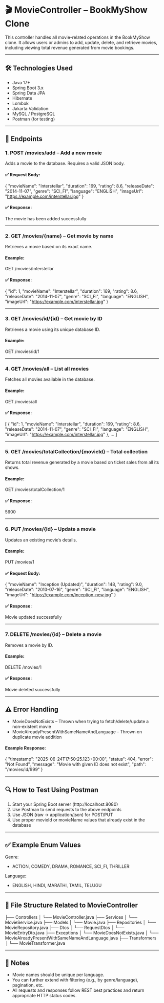 # 🎬 MovieController – BookMyShow Clone

This controller handles all movie-related operations in the BookMyShow clone. It allows users or admins to add, update, delete, and retrieve movies, including viewing total revenue generated from movie bookings.

---

## 🛠 Technologies Used

- Java 17+
- Spring Boot 3.x
- Spring Data JPA
- Hibernate
- Lombok
- Jakarta Validation
- MySQL / PostgreSQL
- Postman (for testing)

---

## 📌 Endpoints

### 1. POST /movies/add – Add a new movie

Adds a movie to the database. Requires a valid JSON body.

#### ✅ Request Body:

{
  "movieName": "Interstellar",
  "duration": 169,
  "rating": 8.6,
  "releaseDate": "2014-11-07",
  "genre": "SCI_FI",
  "language": "ENGLISH",
  "imageUrl": "https://example.com/interstellar.jpg"
}

#### ✅ Response:
The movie has been added successfully

---

### 2. GET /movies/{name} – Get movie by name

Retrieves a movie based on its exact name.

#### Example:
GET /movies/Interstellar

#### ✅ Response:

{
  "id": 1,
  "movieName": "Interstellar",
  "duration":  169,
  "rating": 8.6,
  "releaseDate": "2014-11-07",
  "genre": "SCI_FI",
  "language": "ENGLISH",
  "imageUrl": "https://example.com/interstellar.jpg"
}

---

### 3. GET /movies/id/{id} – Get movie by ID

Retrieves a movie using its unique database ID.

#### Example:
GET /movies/id/1

---

### 4. GET /movies/all – List all movies

Fetches all movies available in the database.

#### Example:
GET /movies/all

#### ✅ Response:

[
  {
    "id": 1,
    "movieName": "Interstellar",
    "duration": 169,
    "rating": 8.6,
    "releaseDate": "2014-11-07",
    "genre": "SCI_FI",
    "language": "ENGLISH",
    "imageUrl": "https://example.com/interstellar.jpg"
  },
  ...
]

---

### 5. GET /movies/totalCollection/{movieId} – Total collection

Returns total revenue generated by a movie based on ticket sales from all its shows.

#### Example:
GET /movies/totalCollection/1

#### ✅ Response:
5600

---

### 6. PUT /movies/{id} – Update a movie

Updates an existing movie’s details.

#### Example:
PUT /movies/1

#### ✅ Request Body:

{
  "movieName": "Inception (Updated)",
  "duration": 148,
  "rating": 9.0,
  "releaseDate": "2010-07-16",
  "genre": "SCI_FI",
  "language": "ENGLISH",
  "imageUrl": "https://example.com/inception-new.jpg"
}

#### ✅ Response:
Movie updated successfully

---

### 7. DELETE /movies/{id} – Delete a movie

Removes a movie by ID.

#### Example:
DELETE /movies/1

#### ✅ Response:
Movie deleted successfully

---

## ⚠️ Error Handling

- MovieDoesNotExists – Thrown when trying to fetch/delete/update a non-existent movie
- MovieAlreadyPresentWithSameNameAndLanguage – Thrown on duplicate movie addition

#### Example Response:

{
  "timestamp": "2025-06-24T17:50:25.123+00:00",
  "status": 404,
  "error": "Not Found",
  "message": "Movie with given ID does not exist",
  "path": "/movies/id/999"
}

---

## 🔍 How to Test Using Postman

1. Start your Spring Boot server (http://localhost:8080)
2. Use Postman to send requests to the above endpoints
3. Use JSON (raw → application/json) for POST/PUT
4. Use proper movieId or movieName values that already exist in the database

---

## ✅ Example Enum Values

Genre:
- ACTION, COMEDY, DRAMA, ROMANCE, SCI_FI, THRILLER

Language:
- ENGLISH, HINDI, MARATHI, TAMIL, TELUGU

---

## 📂 File Structure Related to MovieController

├── Controllers
│   └── MovieController.java
├── Services
│   └── MovieService.java
├── Models
│   └── Movie.java
├── Repositories
│   └── MovieRepository.java
├── Dtos
│   └── RequestDtos
│       └── MovieEntryDto.java
├── Exceptions
│   └── MovieDoesNotExists.java
│   └── MovieAlreadyPresentWithSameNameAndLanguage.java
├── Transformers
│   └── MovieTransformer.java

---

## 📌 Notes

- Movie names should be unique per language.
- You can further extend with filtering (e.g., by genre/language), pagination, etc.
- All requests and responses follow REST best practices and return appropriate HTTP status codes.
